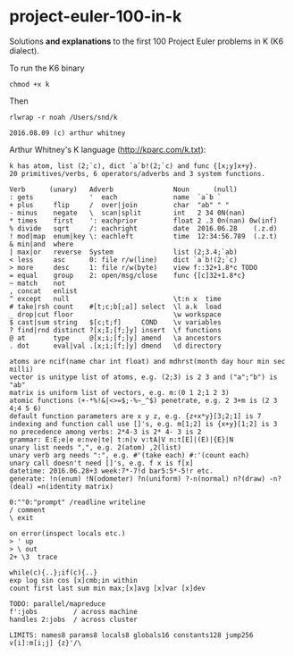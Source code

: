 # project-euler-100-in-k

Solutions **and explanations** to the first 100 Project Euler problems in K (K6 dialect).

To run the K6 binary

    chmod +x k
    
Then

    rlwrap -r noah /Users/snd/k
    
    2016.08.09 (c) arthur whitney

Arthur Whitney's K language (http://kparc.com/k.txt):

    k has atom, list (2;`c), dict `a`b!(2;`c) and func {[x;y]x+y}.
    20 primitives/verbs, 6 operators/adverbs and 3 system functions.

    Verb      (unary)   Adverb               Noun      (null)
    : gets              '  each              name  `a`b `
    + plus     flip     /  over|join         char  "ab" " "
    - minus    negate   \  scan|split        int   2 34 0N(nan)
    * times    first    ': eachprior         float 2 .3 0n(nan) 0w(inf)
    % divide   sqrt     /: eachright         date  2016.06.28    (.z.d)
    ! mod|map  enum|key \: eachleft          time  12:34:56.789  (.z.t)
    & min|and  where                         
    | max|or   reverse  System               list (2;3.4;`ab)       
    < less     asc      0: file r/w(line)    dict `a`b!(2;`c)
    > more     desc     1: file r/w(byte)    view f::32+1.8*c TODO
    = equal    group    2: open/msg/close    func {[c]32+1.8*c}
    ~ match    not
    , concat   enlist                        
    ^ except   null                          \t:n x  time
    # take|rsh count    #[t;c;b[;a]] select  \l a.k  load   
    _ drop|cut floor                         \w workspace
    $ cast|sum string   $[c;t;f]     COND    \v variables
    ? find|rnd distinct ?[x;I;[f;]y] insert  \f functions
    @ at       type     @[x;i;[f;]y] amend   \a ancestors
    . dot      eval|val .[x;i;[f;]y] dmend   \d directory

    atoms are ncif(name char int float) and mdhrst(month day hour min sec milli)
    vector is unitype list of atoms, e.g. (2;3) is 2 3 and ("a";"b") is "ab"
    matrix is uniform list of vectors, e.g. m:(0 1 2;1 2 3)
    atomic functions (+-*%!&|<>=$;-%~_^$) penetrate, e.g. 2 3+m is (2 3 4;4 5 6)
    default function parameters are x y z, e.g. {z+x*y}[3;2;1] is 7
    indexing and function call use []'s, e.g. m[1;2] is {x+y}[1;2] is 3
    no precedence among verbs: 2*4-3 is 2* 4- 3 is 2
    grammar: E:E;e|e e:nve|te| t:n|v v:tA|V n:t[E]|(E)|{E}|N
    unary list needs ",", e.g. 2(atom) ,2(list)
    unary verb arg needs ":", e.g. #'(take each) #:'(count each)
    unary call doesn't need []'s, e.g. f x is f[x]
    datetime: 2016.06.28+3 week:7*-7!d bar5:5*-5!r etc.
    generate: !n(enum) !N(odometer) ?n(uniform) ?-n(normal) n?(draw) -n?(deal) =n(identity matrix)

    0:""0:"prompt" /readline writeline
    / comment
    \ exit

    on error(inspect locals etc.)
    > ' up
    > \ out
    2+ \3  trace

    while(c){..};if(c){..}
    exp log sin cos [x]cmb;in within
    count first last sum min max;[x]avg [x]var [x]dev

    TODO: parallel/mapreduce
    f':jobs         / across machine
    handles 2:jobs  / across cluster

    LIMITS: names8 params8 locals8 globals16 constants128 jump256 v[i]:m[i;j] {z}'/\
